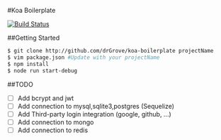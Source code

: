 #Koa Boilerplate

[![Build Status](https://travis-ci.org/drGrove/koa-boilerplate.svg?branch=master)](https://travis-ci.org/drGrove/koa-boilerplate)

##Getting Started
```bash
$ git clone http://github.com/drGrove/koa-boilerplate projectName
$ vim package.json #Update with your projectName
$ npm install
$ node run start-debug
```

##TODO
- [ ] Add bcrypt and jwt
- [ ] Add connection to mysql,sqlite3,postgres (Sequelize)
- [ ] Add Third-party login integration (google, github, ...)
- [ ] Add connection to mongo
- [ ] Add connection to redis
